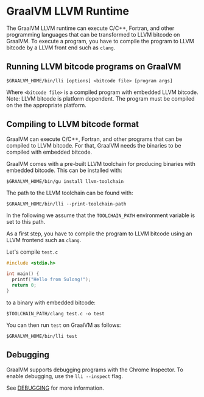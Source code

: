 # GraalVM LLVM Runtime

The GraalVM LLVM runtime can execute C/C++, Fortran, and other programming languages
that can be transformed to LLVM bitcode on GraalVM. To execute a program,
you have to compile the program to LLVM bitcode by a LLVM front end such
as `clang`.

## Running LLVM bitcode programs on GraalVM

```
$GRAALVM_HOME/bin/lli [options] <bitcode file> [program args]
```

Where `<bitcode file>` is a compiled program with embedded LLVM bitcode.
Note: LLVM bitcode is platform dependent. The program must be compiled on the
the appropriate platform.

## Compiling to LLVM bitcode format

GraalVM can execute C/C++, Fortran, and other programs that can be compiled to
LLVM bitcode. For that, GraalVM needs the binaries to be compiled with embedded
bitcode.

GraalVM comes with a pre-built LLVM toolchain for producing binaries with embedded
bitcode. This can be installed with:

```
$GRAALVM_HOME/bin/gu install llvm-toolchain
```

The path to the LLVM toolchain can be found with:

```
$GRAALVM_HOME/bin/lli --print-toolchain-path
```

In the following we assume that the `TOOLCHAIN_PATH` environment variable is set
to this path.

As a first step, you have to compile the program to LLVM bitcode
using an LLVM frontend such as `clang`.

Let's compile `test.c`

```c
#include <stdio.h>

int main() {
  printf("Hello from Sulong!");
  return 0;
}
```

to a binary with embedded bitcode:

```
$TOOLCHAIN_PATH/clang test.c -o test
```

You can then run `test` on GraalVM as follows:

```
$GRAALVM_HOME/bin/lli test
```

## Debugging

GraalVM supports debugging programs with the Chrome Inspector. To enable debugging,
use the `lli --inspect` flag.

See [DEBUGGING](DEBUGGING.md) for more information.
